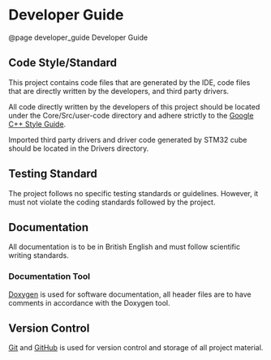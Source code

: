 Developer Guide
=======================

@page developer_guide Developer Guide

Code Style/Standard
-----------------------
This project contains code files that are generated by the IDE, code files that
are directly written by the developers, and third party drivers.

All code directly written by the developers of this project should be located under
the Core/Src/user-code directory and adhere strictly to the
[Google C++ Style Guide](https://google.github.io/styleguide/cppguide.html).

Imported third party drivers and driver code generated by STM32 cube should be
located in the Drivers directory.

Testing Standard
-----------------------
The project follows no specific testing standards or guidelines. However, it
must not violate the coding standards followed by the project. 

Documentation
-----------------------
All documentation is to be in British English and must follow scientific 
writing standards. 

### Documentation Tool
[Doxygen](https://www.doxygen.nl/) is used for software documentation, all 
header files are to have comments in accordance with the Doxygen tool.

Version Control
-----------------------
[Git](https://git-scm.com/) and [GitHub](https://github.com/) is used for 
version control and storage of all project material.
